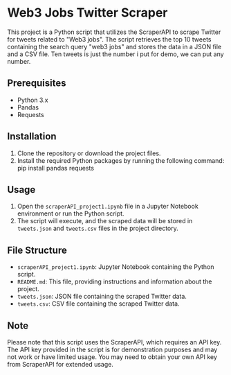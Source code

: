 # Web3 Jobs Twitter Scraper

This project is a Python script that utilizes the ScraperAPI to scrape Twitter for tweets related to "Web3 jobs". The script retrieves the top 10 tweets containing the search query "web3 jobs" and stores the data in a JSON file and a CSV file. Ten tweets is just the number i put for demo, we can put any number.

## Prerequisites

- Python 3.x
- Pandas
- Requests

## Installation

1. Clone the repository or download the project files.
2. Install the required Python packages by running the following command: pip install pandas requests

## Usage

1. Open the `scraperAPI_project1.ipynb` file in a Jupyter Notebook environment or run the Python script.
2. The script will execute, and the scraped data will be stored in `tweets.json` and `tweets.csv` files in the project directory.

## File Structure

- `scraperAPI_project1.ipynb`: Jupyter Notebook containing the Python script.
- `README.md`: This file, providing instructions and information about the project.
- `tweets.json`: JSON file containing the scraped Twitter data.
- `tweets.csv`: CSV file containing the scraped Twitter data.

## Note

Please note that this script uses the ScraperAPI, which requires an API key. The API key provided in the script is for demonstration purposes and may not work or have limited usage. You may need to obtain your own API key from ScraperAPI for extended usage.
